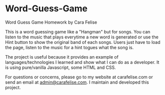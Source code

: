 # Word-Guess-Game
Word Guess Game Homework by Cara Felise


This is a word guessing game like a "Hangman" but for songs. You can listen to the music that plays everytime a new word is generated or use the Hint button to show the original band of each songs. Users just have to load the page, listen to the music for a hint togues what the song is.

The project is useful because it provides an example of languages/technologies I learned and show what I can do as a developer. It is using pure/vanilla Javascript, some HTML and CSS.

For questions or concerns, please go to my website at carafelise.com or send an email at admin@carafelise.com. I maintain and developed this project.